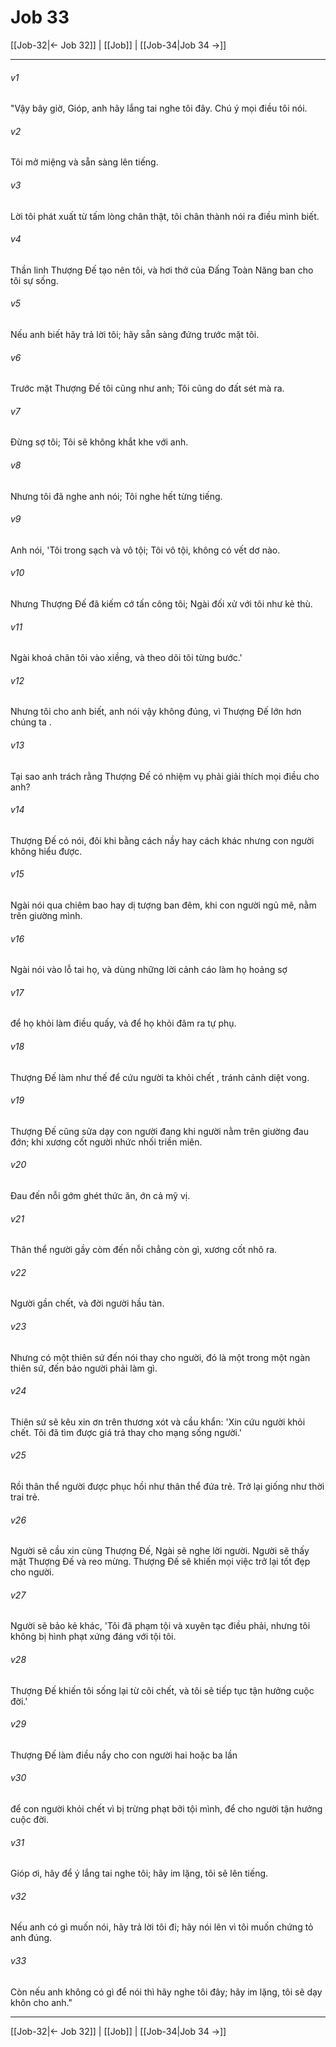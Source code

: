 # Job 33

[[Job-32|← Job 32]] | [[Job]] | [[Job-34|Job 34 →]]
***



###### v1 
"Vậy bây giờ, Gióp, anh hãy lắng tai nghe tôi đây. Chú ý mọi điều tôi nói. 

###### v2 
Tôi mở miệng và sẵn sàng lên tiếng. 

###### v3 
Lời tôi phát xuất từ tấm lòng chân thật, tôi chân thành nói ra điều mình biết. 

###### v4 
Thần linh Thượng Đế tạo nên tôi, và hơi thở của Đấng Toàn Năng ban cho tôi sự sống. 

###### v5 
Nếu anh biết hãy trả lời tôi; hãy sẵn sàng đứng trước mặt tôi. 

###### v6 
Trước mặt Thượng Đế tôi cũng như anh; Tôi cũng do đất sét mà ra. 

###### v7 
Đừng sợ tôi; Tôi sẽ không khắt khe với anh. 

###### v8 
Nhưng tôi đã nghe anh nói; Tôi nghe hết từng tiếng. 

###### v9 
Anh nói, 'Tôi trong sạch và vô tội; Tôi vô tội, không có vết dơ nào. 

###### v10 
Nhưng Thượng Đế đã kiếm cớ tấn công tôi; Ngài đối xử với tôi như kẻ thù. 

###### v11 
Ngài khoá chân tôi vào xiềng, và theo dõi tôi từng bước.' 

###### v12 
Nhưng tôi cho anh biết, anh nói vậy không đúng, vì Thượng Đế lớn hơn chúng ta . 

###### v13 
Tại sao anh trách rằng Thượng Đế có nhiệm vụ phải giải thích mọi điều cho anh? 

###### v14 
Thượng Đế có nói, đôi khi bằng cách nầy hay cách khác nhưng con người không hiểu được. 

###### v15 
Ngài nói qua chiêm bao hay dị tượng ban đêm, khi con người ngủ mê, nằm trên giường mình. 

###### v16 
Ngài nói vào lỗ tai họ, và dùng những lời cảnh cáo làm họ hoảng sợ 

###### v17 
để họ khỏi làm điều quấy, và để họ khỏi đâm ra tự phụ. 

###### v18 
Thượng Đế làm như thế để cứu người ta khỏi chết , tránh cảnh diệt vong. 

###### v19 
Thượng Đế cũng sửa dạy con người đang khi người nằm trên giường đau đớn; khi xương cốt người nhức nhối triền miên. 

###### v20 
Đau đến nỗi gớm ghét thức ăn, ớn cả mỹ vị. 

###### v21 
Thân thể người gầy còm đến nỗi chẳng còn gì, xương cốt nhô ra. 

###### v22 
Người gần chết, và đời người hầu tàn. 

###### v23 
Nhưng có một thiên sứ đến nói thay cho người, đó là một trong một ngàn thiên sứ, đến bảo người phải làm gì. 

###### v24 
Thiên sứ sẽ kêu xin ơn trên thương xót và cầu khẩn: 'Xin cứu người khỏi chết. Tôi đã tìm được giá trả thay cho mạng sống người.' 

###### v25 
Rồi thân thể người được phục hồi như thân thể đứa trẻ. Trở lại giống như thời trai trẻ. 

###### v26 
Người sẽ cầu xin cùng Thượng Đế, Ngài sẽ nghe lời người. Người sẽ thấy mặt Thượng Đế và reo mừng. Thượng Đế sẽ khiến mọi việc trở lại tốt đẹp cho người. 

###### v27 
Người sẽ bảo kẻ khác, 'Tôi đã phạm tội và xuyên tạc điều phải, nhưng tôi không bị hình phạt xứng đáng với tội tôi. 

###### v28 
Thượng Đế khiến tôi sống lại từ cõi chết, và tôi sẽ tiếp tục tận hưởng cuộc đời.' 

###### v29 
Thượng Đế làm điều nầy cho con người hai hoặc ba lần 

###### v30 
để con người khỏi chết vì bị trừng phạt bởi tội mình, để cho người tận hưởng cuộc đời. 

###### v31 
Gióp ơi, hãy để ý lắng tai nghe tôi; hãy im lặng, tôi sẽ lên tiếng. 

###### v32 
Nếu anh có gì muốn nói, hãy trả lời tôi đi; hãy nói lên vì tôi muốn chứng tỏ anh đúng. 

###### v33 
Còn nếu anh không có gì để nói thì hãy nghe tôi đây; hãy im lặng, tôi sẽ dạy khôn cho anh."

***
[[Job-32|← Job 32]] | [[Job]] | [[Job-34|Job 34 →]]

